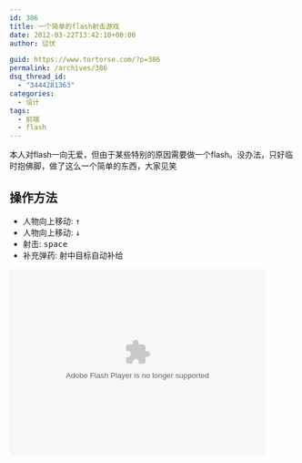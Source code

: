 ```yaml
---
id: 386
title: 一个简单的flash射击游戏
date: 2012-03-22T13:42:10+00:00
author: 愆伏

guid: https://www.tortorse.com/?p=386
permalink: /archives/386
dsq_thread_id:
  - "3444281363"
categories:
  - 设计
tags:
  - 前端
  - flash
---
```

本人对flash一向无爱，但由于某些特别的原因需要做一个flash。没办法，只好临时抱佛脚，做了这么一个简单的东西，大家见笑
  
## 操作方法

- 人物向上移动: <kbd>↑</kbd>
- 人物向上移动: <kbd>↓</kbd>
- 射击: <kbd>space</kbd>
- 补充弹药: <kbd>射中目标自动补给</kbd>

<object id="FlashID" width="450" height="327" classid="clsid:d27cdb6e-ae6d-11cf-96b8-444553540000" codebase="https://download.macromedia.com/pub/shockwave/cabs/flash/swflash.cab#version=6,0,40,0"><param name="quality" value="high"><param name="wmode" value="opaque"><param name="swfversion" value="6.0.65.0"><param name="src" value="/wp-content/uploads/2012/03/shootgame.swf"><embed id="FlashID" width="450" height="327" type="application/x-shockwave-flash" src="/wp-content/uploads/2012/03/shootgame.swf" quality="high" wmode="opaque" swfversion="6.0.65.0"></object>